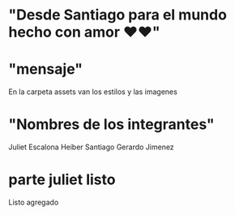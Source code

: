 
# "Desde Santiago para el mundo hecho con amor ❤❤"

# "mensaje"
En la carpeta assets van los estilos y las imagenes

# "Nombres de los integrantes"
Juliet Escalona
Heiber 
Santiago
Gerardo Jimenez  

# parte juliet listo
Listo agregado

